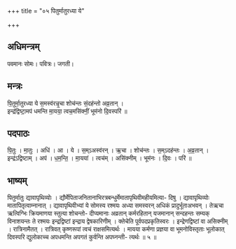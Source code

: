 +++
title = "०५ पितुर्मातुरध्या ये"

+++
## अधिमन्त्रम्
पवमानः सोमः। पवित्रः। जगती।

## मन्त्रः
पि॒तुर्मा॒तुरध्या ये स॒मस्व॑रन्नृ॒चा शोच॑न्तः सं॒दह॑न्तो अव्र॒तान् ।  
इन्द्र॑द्विष्टा॒मप॑ धमन्ति मा॒यया॒ त्वच॒मसि॑क्नीं॒ भूम॑नो दि॒वस्परि॑ ॥

## पदपाठः
पि॒तुः । मा॒तुः । अधि॑ । आ । ये । स॒म्ऽअस्व॑रन् । ऋ॒चा । शोच॑न्तः । स॒म्ऽदह॑न्तः । अ॒व्र॒तान् ।  
इन्द्र॑ऽद्विष्टाम् । अप॑ । ध॒म॒न्ति॒ । मा॒यया॑ । त्वच॑म् । असि॑क्नीम् । भूम॑नः । दि॒वः । परि॑ ॥

## भाष्यम्
पितुर्मातुः द्यावापृथिव्योः । द्यौर्मेपिताजनितानाभिरत्रबन्धुर्मेमातापृथिवीमहीयमित्या- दिषु । द्यावापृथिव्योः मातापितृत्वाम्नानात् । द्यावापृथिवीभ्यां ये सोमस्य रश्मयः अध्या समस्वरन् अधिकं प्रादुर्भूताअभवन् । तेऋचा ऋत्विग्भिः क्रियमाणया स्तुत्या शोचन्तो- दीप्यमानाः अव्रतान् कर्मरहितान् यजमानान् सन्दहन्तः सम्यक् विनाशयन्तः ते रश्मयः इन्द्रद्विष्टां इन्द्राय द्वेषकारिणीम् । क्तेचेति पूर्वपदप्रकृतिस्वरः । इन्द्रेणद्विष्टां वा असिक्नीम् । रात्रिनामैतत् । रात्रिवत् कृष्णरूपां त्वचं राक्षसमित्यर्थः । मायया कर्मणा प्रज्ञया वा भूमनोविस्तृताः भूलोकात् दिवस्परि द्युलोकाच्च अपधमन्ति अपगतं कुर्वन्ति अपघ्नन्ती- त्यर्थः ॥ ५ ॥